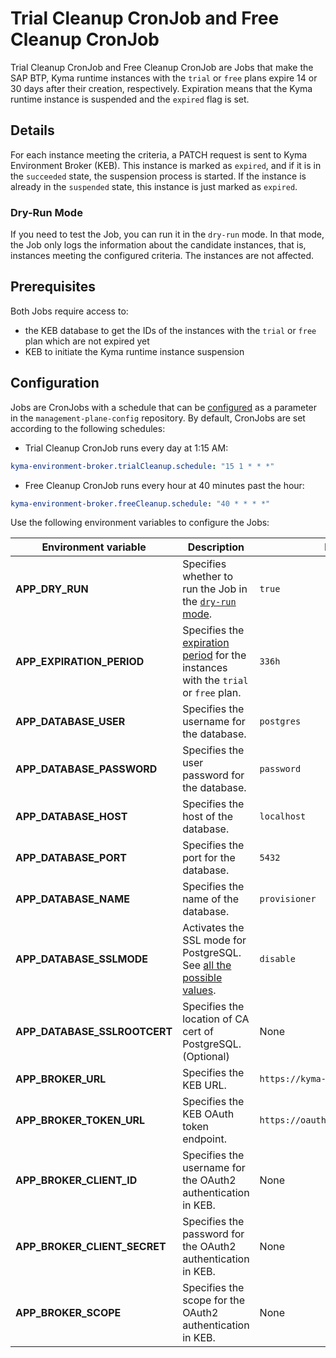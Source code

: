 # Trial Cleanup CronJob and Free Cleanup CronJob

Trial Cleanup CronJob and Free Cleanup CronJob are Jobs that make the SAP BTP, Kyma runtime instances with the `trial` or `free` plans expire 14 or 30 days after their creation, respectively.
Expiration means that the Kyma runtime instance is suspended and the `expired` flag is set.

## Details

For each instance meeting the criteria, a PATCH request is sent to Kyma Environment Broker (KEB). This instance is marked as `expired`, and if it is in the `succeeded` state, the suspension process is started.
If the instance is already in the `suspended` state, this instance is just marked as `expired`.

### Dry-Run Mode

If you need to test the Job, you can run it in the `dry-run` mode.
In that mode, the Job only logs the information about the candidate instances, that is, instances meeting the configured criteria. The instances are not affected.

## Prerequisites

Both Jobs require access to:

* the KEB database to get the IDs of the instances with the `trial` or `free` plan which are not expired yet
* KEB to initiate the Kyma runtime instance suspension

## Configuration

Jobs are CronJobs with a schedule that can be [configured](https://kubernetes.io/docs/concepts/workloads/controllers/cron-jobs/#cron-schedule-syntax) as a parameter in the `management-plane-config` repository.
By default, CronJobs are set according to the following schedules:

* Trial Cleanup CronJob runs every day at 1:15 AM:

```yaml  
kyma-environment-broker.trialCleanup.schedule: "15 1 * * *"
```

* Free Cleanup CronJob runs every hour at 40 minutes past the hour:

```yaml
kyma-environment-broker.freeCleanup.schedule: "40 * * * *"
```

Use the following environment variables to configure the Jobs:

| Environment variable         | Description                                                                                                                           | Default value                            |
|------------------------------|---------------------------------------------------------------------------------------------------------------------------------------|------------------------------------------|
| **APP_DRY_RUN**              | Specifies whether to run the Job in the [`dry-run` mode](#details).                                                                   | `true`                                   |
| **APP_EXPIRATION_PERIOD**    | Specifies the [expiration period](#trial-cleanup-cronjob-and-free-cleanup-cronjob) for the instances with the `trial` or `free` plan. | `336h`                                   |
| **APP_DATABASE_USER**        | Specifies the username for the database.                                                                                              | `postgres`                               |
| **APP_DATABASE_PASSWORD**    | Specifies the user password for the database.                                                                                         | `password`                               |
| **APP_DATABASE_HOST**        | Specifies the host of the database.                                                                                                   | `localhost`                              |
| **APP_DATABASE_PORT**        | Specifies the port for the database.                                                                                                  | `5432`                                   |
| **APP_DATABASE_NAME**        | Specifies the name of the database.                                                                                                   | `provisioner`                            |
| **APP_DATABASE_SSLMODE**     | Activates the SSL mode for PostgreSQL. See [all the possible values](https://www.postgresql.org/docs/9.1/libpq-ssl.html).             | `disable`                                |
| **APP_DATABASE_SSLROOTCERT** | Specifies the location of CA cert of PostgreSQL. (Optional)                                                                           | None                                     |
| **APP_BROKER_URL**           | Specifies the KEB URL.                                                                                                                | `https://kyma-env-broker.kyma.local`     |
| **APP_BROKER_TOKEN_URL**     | Specifies the KEB OAuth token endpoint.                                                                                               | `https://oauth.2kyma.local/oauth2/token` |
| **APP_BROKER_CLIENT_ID**     | Specifies the username for the OAuth2 authentication in KEB.                                                                          | None                                     |
| **APP_BROKER_CLIENT_SECRET** | Specifies the password for the OAuth2 authentication in KEB.                                                                          | None                                     |
| **APP_BROKER_SCOPE**         | Specifies the scope for the OAuth2 authentication in KEB.                                                                             | None                                     |
